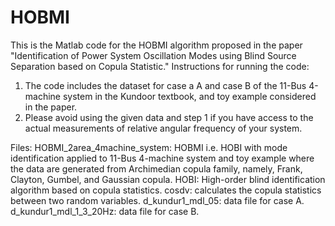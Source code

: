 # HOBMI
This is the Matlab code for the HOBMI algorithm proposed in the paper "Identification of Power System Oscillation Modes using Blind Source Separation based on Copula Statistic."
Instructions for running the code:
1. The code includes the dataset for case a A and case B of the 11-Bus 4-machine system in the Kundoor textbook, and toy example considered in the paper.
2. Please avoid using the given data and step 1 if you have access to the actual measurements of relative angular frequency of your system.

Files:
HOBMI_2area_4machine_system: HOBMI i.e. HOBI with mode identification applied to 11-Bus 4-machine system and toy example where the data are generated from Archimedian copula family, namely, Frank, Clayton, Gumbel, and Gaussian copula.
HOBI: High-order blind identification algorithm based on copula statistics.
cosdv: calculates the copula statistics between two random variables. 
d_kundur1_mdl_05: data file for case A.
d_kundur1_mdl_1_3_20Hz: data file for case B.
